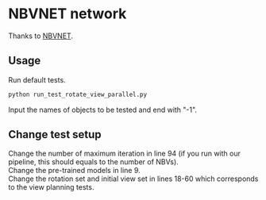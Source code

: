 # NBVNET network
Thanks to [NBVNET](https://github.com/irvingvasquez/nbv-net).  
## Usage
Run default tests.  
```bash
python run_test_rotate_view_parallel.py
```
Input the names of objects to be tested and end with "-1".  
## Change test setup
Change the number of maximum iteration in line 94 (if you run with our pipeline, this should equals to the number of NBVs).  
Change the pre-trained models in line 9.  
Change the rotation set and initial view set in lines 18-60 which corresponds to the view planning tests.  